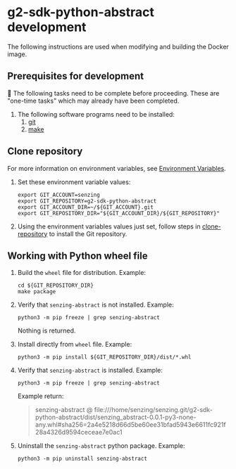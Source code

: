 # g2-sdk-python-abstract development

The following instructions are used when modifying and building the Docker image.

## Prerequisites for development

:thinking: The following tasks need to be complete before proceeding.
These are "one-time tasks" which may already have been completed.

1. The following software programs need to be installed:
    1. [git](https://github.com/Senzing/knowledge-base/blob/main/WHATIS/git.md)
    1. [make](https://github.com/Senzing/knowledge-base/blob/main/WHATIS/make.md)

## Clone repository

For more information on environment variables,
see [Environment Variables](https://github.com/Senzing/knowledge-base/blob/main/lists/environment-variables.md).

1. Set these environment variable values:

    ```console
    export GIT_ACCOUNT=senzing
    export GIT_REPOSITORY=g2-sdk-python-abstract
    export GIT_ACCOUNT_DIR=~/${GIT_ACCOUNT}.git
    export GIT_REPOSITORY_DIR="${GIT_ACCOUNT_DIR}/${GIT_REPOSITORY}"
    ```

1. Using the environment variables values just set, follow steps in [clone-repository](https://github.com/Senzing/knowledge-base/blob/main/HOWTO/clone-repository.md) to install the Git repository.

## Working with Python wheel file

1. Build the `wheel` file for distribution.
   Example:

    ```console
    cd ${GIT_REPOSITORY_DIR}
    make package
    ```

1. Verify that `senzing-abstract` is not installed.
   Example:

    ```console
    python3 -m pip freeze | grep senzing-abstract
    ```

   Nothing is returned.

1. Install directly from `wheel` file.
   Example:

    ```console
    python3 -m pip install ${GIT_REPOSITORY_DIR}/dist/*.whl
    ```

1. Verify that `senzing-abstract` is installed.
   Example:

    ```console
    python3 -m pip freeze | grep senzing-abstract
    ```

    Example return:
    > senzing-abstract @ file:///home/senzing/senzing.git/g2-sdk-python-abstract/dist/senzing_abstract-0.0.1-py3-none-any.whl#sha256=2a4e5218d66d5be60ee31bfad5943e6611fc921f28a4326d9594ceceae7e0ac1

1. Uninstall the `senzing-abstract` python package.
   Example:

    ```console
    python3 -m pip uninstall senzing-abstract
    ```
